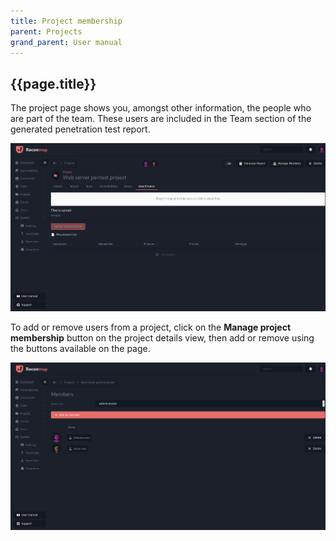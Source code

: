 ```yaml
---
title: Project membership
parent: Projects
grand_parent: User manual
---
```


## {{page.title}}

The project page shows you, amongst other information, the people who are part of the team. These users are included in the Team section of the generated penetration test report.

![Project page](/images/screenshots/project-page.png)

To add or remove users from a project, click on the **Manage project membership** button on the project details view, then add or remove using the buttons available on the page.

![Project membership](/images/screenshots/project-membership.png)


